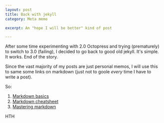 ```yaml
---
layout: post
title: Back with jekyll
category: Meta memo

excerpt: An "hope I will be better" kind of post

---
```


After some time experimenting with 2.0 Octopress and trying (prematurely) to switch to 3.0 (failing), I decided to go back to good old jekyll.
It's simple. It works. End of the story.

Since the vast majority of my posts are just personal memos, I will use this to same some links on markdown (just not to goole *every* time I have to write a post).

So:

1. [Markdown basics](https://help.github.com/articles/markdown-basics/) 
2. [Markdown cheatsheet](https://github.com/adam-p/markdown-here/wiki/Markdown-Cheatsheet) 
3. [Mastering markdown](https://guides.github.com/features/mastering-markdown/) 

HTH
